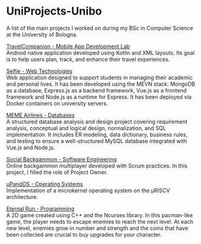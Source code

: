 # UniProjects-Unibo
A list of the main projects I worked on during my BSc in Computer Science at the University of Bologna.

[TravelCompanion - Mobile App Development Lab](https://github.com/enisb1/TravelCompanion)\
Android native application developed using Kotlin and XML layouts. Its goal is to help users plan, track, and enhance their travel experiences.

[Selfie - Web Technologies](https://github.com/enisb1/selfie-tw)\
Web application designed to support students in managing their academic and personal lives. It has been developed using the MEVN stack: MongoDB as a database, Express.js as a backend framework, Vue.js as a frontend framework and Node.js as a runtime for Express. It has been deployed via Docker containers on university servers.

[MEME Airlines - Databases](https://github.com/enisb1/MEMEAirlines)\
A structured database analysis and design project covering requirement analysis, conceptual and logical design, normalization, and SQL implementation. It includes ER modeling, data dictionary, business rules, and testing to ensure a well-structured MySQL database integrated with Vue.js and Node.js.

[Social Backgammon - Software Engineering](https://github.com/enisb1/social-backgammon)\
Online backgammon multiplayer developed with Scrum practices. In this project, I filled the role of Project Owner.

[µPandOS - Operating Systems](https://github.com/enisb1/microPandOS)\
Implementation of a microkernel operating system on the µRISCV architecture.

[Eternal Run - Programming](https://github.com/enisb1/eternal-run)\
A 2D game created using C++ and the Ncurses library. In this pacman-like game, the player needs to escape enemies to reach the next level. At each new level, enemies grow in number and strength and the coins that have been collected are crucial to buy upgrades for your character.
